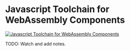 # Javascript Toolchain for WebAssembly Components

[![Javascript Toolchain for WebAssembly Components](https://img.youtube.com/vi/ChBGAZRU1qs/0.jpg)](https://www.youtube.com/watch?v=ChBGAZRU1qs)

TODO: Watch and add notes.
